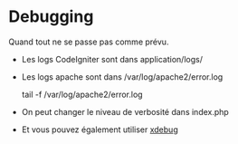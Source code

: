 # Debugging

Quand tout ne se passe pas comme prévu.

* Les logs CodeIgniter sont dans application/logs/
* Les logs apache sont dans /var/log/apache2/error.log

    tail -f /var/log/apache2/error.log

* On peut changer le niveau de verbosité dans index.php

* Et vous pouvez également utiliser [xdebug](xdebug.md)    